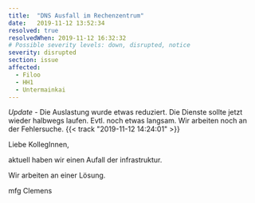```yaml
---
title:  "DNS Ausfall im Rechenzentrum"
date:   2019-11-12 13:52:34
resolved: true
resolvedWhen: 2019-11-12 16:32:32
# Possible severity levels: down, disrupted, notice
severity: disrupted
section: issue
affected:
  - Filoo
  - HH1
  - Untermainkai
---
```


*Update* - Die Auslastung wurde etwas reduziert. Die Dienste sollte jetzt wieder halbwegs laufen. Evtl. noch etwas langsam. Wir arbeiten noch an der Fehlersuche. {{< track "2019-11-12 14:24:01" >}}

Liebe KollegInnen,

aktuell haben wir einen Aufall der infrastruktur.

Wir arbeiten an einer Lösung.

mfg
Clemens
